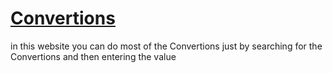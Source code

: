 # [Convertions](findanswers.ml )
in this website you can do most of the Convertions just by searching for the Convertions and then entering the value
